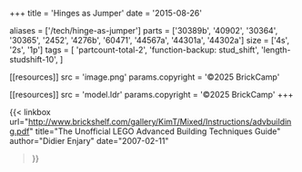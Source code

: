 +++
title = 'Hinges as Jumper'
date  = '2015-08-26'

aliases = ['/tech/hinge-as-jumper']
parts = ['30389b', '40902', '30364', '30365', '2452', '4276b', '60471', '44567a', '44301a', '44302a']
size  = ['4s', '2s', '1p']
tags  = [
  'partcount-total-2',
  'function-backup: stud_shift',
  'length-studshift-10',
]

[[resources]]
src              = 'image.png'
params.copyright = '©2025 BrickCamp'

[[resources]]
src              = 'model.ldr'
params.copyright = '©2025 BrickCamp'
+++

{{< linkbox
    url="http://www.brickshelf.com/gallery/KimT/Mixed/Instructions/advbuilding.pdf"
    title="The Unofficial LEGO Advanced Building Techniques Guide"
    author="Didier Enjary"
    date="2007-02-11"
>}}

